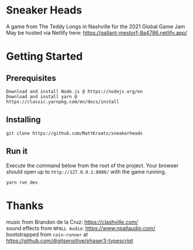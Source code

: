 # Sneaker Heads
A game from The Teddy Longs in Nashville for the 2021 Global Game Jam
May be hosted via Netlify here: https://gallant-mestorf-8a4786.netlify.app/

# Getting Started
## Prerequisites
```
Download and install Node.js @ https://nodejs.org/en
Download and install yarn @ https://classic.yarnpkg.com/en/docs/install
```
## Installing
```
git clone https://github.com/MattKraatz/sneakerheads
```
## Run it
Execute the command below from the root of the project. Your browser should open up to `http://127.0.0.1:8080/` with the game running.
```
yarn run dev
```

# Thanks
music from Brandon de la Cruz: https://clashville.com/ <br />
sound effects from `NPALL Audio`: https://www.npallaudio.com/ <br />
bootstrapped from `coin-runner` at https://github.com/digitsensitive/phaser3-typescript <br />